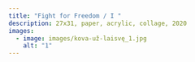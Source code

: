 ```yaml
---
title: "Fight for Freedom / I "
description: 27x31, paper, acrylic, collage, 2020
images:
  - image: images/kova-už-laisvę_1.jpg
    alt: "1"
---
```

